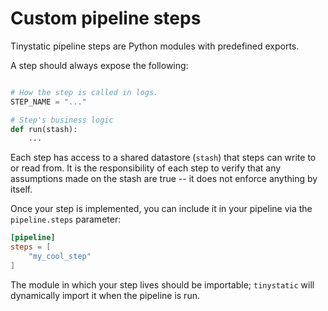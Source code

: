 # Custom pipeline steps

Tinystatic pipeline steps are Python modules with predefined exports.

A step should always expose the following:

```python

# How the step is called in logs.
STEP_NAME = "..."

# Step's business logic
def run(stash):
    ...
```

Each step has access to a shared datastore (`stash`) that steps can write to or read from. It is the responsibility of
each step to verify that any assumptions made on the stash are true -- it does not enforce anything by itself.

Once your step is implemented, you can include it in your pipeline via the `pipeline.steps` parameter:

```toml
[pipeline]
steps = [
    "my_cool_step"
]
```

The module in which your step lives should be importable; `tinystatic` will dynamically import it when the pipeline
is run.
